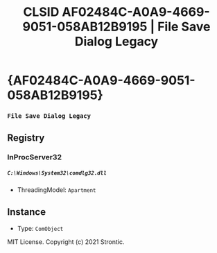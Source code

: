 ﻿---
title: "CLSID AF02484C-A0A9-4669-9051-058AB12B9195 | File Save Dialog Legacy"
excerpt: What is COM-Object CLSID AF02484C-A0A9-4669-9051-058AB12B9195?
---

# {AF02484C-A0A9-4669-9051-058AB12B9195}

### `File Save Dialog Legacy`

## Registry


### InProcServer32

##### `C:\Windows\System32\comdlg32.dll`
* ThreadingModel: `Apartment`

## Instance

* Type: `ComObject`

MIT License. Copyright (c) 2021 Strontic.


